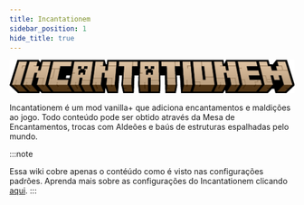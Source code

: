 ```yaml
---
title: Incantationem
sidebar_position: 1
hide_title: true
---
```


![Uma logo estilizada como a do Minecraft que diz "Incantationem"](/img/incantationem_logo.png)

Incantationem é um mod vanilla+ que adiciona encantamentos e maldições ao jogo. Todo conteúdo pode ser obtido através da Mesa de Encantamentos, trocas com Aldeões e baús de estruturas espalhadas pelo mundo.


:::note

Essa wiki cobre apenas o contéúdo como é visto nas configurações padrões. Aprenda mais sobre as configurações do Incantationem clicando [aqui](./configuration).
:::